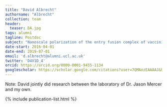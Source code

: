 ```yaml
---
title: "David Albrecht"
authorname: "Albrecht"
collection: team
header:
  teaser: DA.jpg
tags: alumni
tagline: Postdoc
subject: "Nanoscale polarization of the entry fusion complex of vaccinia virus drives efficient fusion."
date-start: 2016-04-01
date-end: 2019-07-01
email: 'd.albrecht@alumni.ucl.ac.uk'
twitter: 'D4V1D_4'
orcid: https://orcid.org/0000-0001-9455-1134
googlescholar: https://scholar.google.com/citations?user=7QMAozEAAAAJ&hl=en
---
```


<p align= "justify">
Note: David jointly did research between the laboratory of Dr. Jason Mercer and my own.

{% include publication-list.html %}
